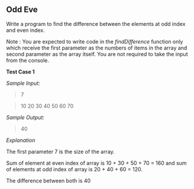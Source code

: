 ## Odd Eve ##

Write a program to find the difference between the elements at odd index and even index.

Note : You are expected to write code in the *findDifference* function only which receive the first parameter as the numbers of items in the array 
and second parameter as the array itself. You are not required to take the input from the console.

**Test Case 1**

*Sample Input:*

> 7

> 10 20 30 40 50 60 70

*Sample Output:*

> 40

*Explanation*

The first parameter 7 is the size of the array. 

Sum of element at even index of array is 10 + 30 + 50 + 70 = 160 and sum of elements at odd index of array is 20 + 40 + 60 = 120. 

The difference between both is 40
